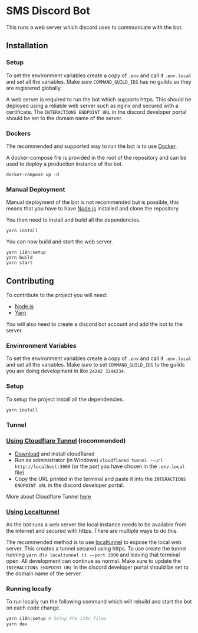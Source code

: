 # SMS Discord Bot

This runs a web server which discord uses to communicate with the bot.

## Installation

### Setup

To set the environment variables create a copy of `.env` and call it `.env.local` and set all the variables. Make sure `COMMAND_GUILD_IDS` has no guilds so they are registered globally.

A web server is required to run the bot which supports https. This should be deployed using a reliable web server such as nginx and secured with a certificate. The `INTERACTIONS ENDPOINT URL` in the discord developer portal should be set to the domain name of the server.

### Dockers

The recommended and supported way to run the bot is to use [Docker](https://www.docker.com/).

A docker-compose file is provided in the root of the repository and can be used to deploy a production instance of the bot.

```
docker-compose up -d
```

### Manual Deployment

Manual deployment of the bot is not recommended but is possible, this means that you have to have [Node.js](https://nodejs.org/) installed and clone the repository.

You then need to install and build all the dependencies.

```
yarn install
```

You can now build and start the web server.

```
yarn i18n:setup
yarn build
yarn start
```

## Contributing

To contribute to the project you will need:

-   [Node.js](https://nodejs.org/)
-   [Yarn](https://yarnpkg.com/)

You will also need to create a discord bot account and add the bot to the server.

### Envinronment Variables

To set the environment variables create a copy of `.env` and call it `.env.local` and set all the variables.
Make sure to set `COMMAND_GUILD_IDS` to the guilds you are doing development in like `24242 3244234`.

### Setup

To setup the project install all the dependencies.

```bash
yarn install
```

### Tunnel

### <ins>Using Cloudflare Tunnel</ins> (recommended)

-   [Download](https://developers.cloudflare.com/cloudflare-one/connections/connect-apps/install-and-setup/installation/) and install cloudflared
-   Run as administrator (in Windows) `cloudflared tunnel --url http://localhost:3000` (or the port you have chosen in the `.env.local` file)
-   Copy the URL printed in the terminal and paste it into the `INTERACTIONS ENDPOINT URL` in the discord developer portal.

More about Cloudflare Tunnel [here](https://developers.cloudflare.com/pages/how-to/preview-with-cloudflare-tunnel/)

### <ins>Using Localtunnel</ins>

As the bot runs a web server the local instance needs to be available from the internet and secured with https. There are multiple ways to do this.

The recommended method is to use [localtunnel](https://localtunnel.github.io/www/) to expose the local web server. This creates a tunnel secured using https. To use create the tunnel running `yarn dlx localtunnel lt --port 3000` and leaving that terminal open. All development can continue as normal. Make sure to update the `INTERACTIONS ENDPOINT URL` in the discord developer portal should be set to the domain name of the server.

### Running locally

To run locally run the following command which will rebuild and start the bot on each code change.

```bash
yarn i18n:setup # Setup the i18n files
yarn dev
```

